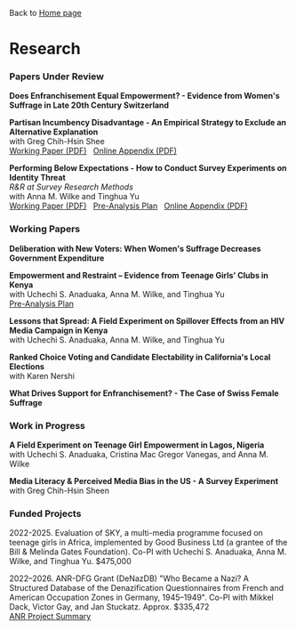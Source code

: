 Back to [Home page](/README.md)

# Research

### Papers Under Review

**Does Enfranchisement Equal Empowerment? - Evidence from Women's Suffrage in Late 20th Century Switzerland**

**Partisan Incumbency Disadvantage - An Empirical Strategy to Exclude an Alternative Explanation** <br>
with Greg Chih-Hsin Shee <br>
[Working Paper (PDF)](https://www.dropbox.com/scl/fi/aqfhleq5wt76pbjhzgk8r/Partisan-Incumbency-Disadvantage.pdf?rlkey=zi9xiuer1x3wctfv8zw24pwhs&dl=0) &nbsp;
[Online Appendix (PDF)](https://www.dropbox.com/scl/fi/z5xooaqrwccm2bm79lwim/Partisan-Incumbency-Disadvantage_Appendix.pdf?rlkey=gi6y418be1kk6m99znvssam2j&dl=0)

**Performing Below Expectations - How to Conduct Survey Experiments on Identity Threat** <br>
_R&R at Survey Research Methods_ <br>
with Anna M. Wilke and Tinghua Yu <br>
[Working Paper (PDF)](https://www.dropbox.com/scl/fi/idga1j88omceogfypzw3g/Performing-Below-Expectations.pdf?rlkey=qst2ao3be5rimjv28uywr3laz&dl=0) &nbsp;
[Pre-Analysis Plan](https://osf.io/8nvkg) &nbsp;
[Online Appendix (PDF)](https://www.dropbox.com/scl/fi/yfdmhi28urtjh4p1x0kzx/Performing-Below-Expectations_Appendix.pdf?rlkey=0hdh9e2spj5zj9m58zvb319lj&dl=0)

### Working Papers

**Deliberation with New Voters: When Women's Suffrage Decreases Government Expenditure**

**Empowerment and Restraint – Evidence from Teenage Girls’ Clubs in Kenya** <br>
with Uchechi S. Anaduaka, Anna M. Wilke, and Tinghua Yu <br>
[Pre-Analysis Plan](https://osf.io/t87y6)

**Lessons that Spread: A Field Experiment on Spillover Effects from an HIV Media Campaign in Kenya** <br>
with Uchechi S. Anaduaka, Anna M. Wilke, and Tinghua Yu

**Ranked Choice Voting and Candidate Electability in California's Local Elections** <br>
with Karen Nershi

**What Drives Support for Enfranchisement? - The Case of Swiss Female Suffrage**

### Work in Progress

**A Field Experiment on Teenage Girl Empowerment in Lagos, Nigeria** <br>
with Uchechi S. Anaduaka, Cristina Mac Gregor Vanegas, and Anna M. Wilke <br>

**Media Literacy & Perceived Media Bias in the US - A Survey Experiment** <br> 
with Greg Chih-Hsin Sheen

### Funded Projects

2022-2025. Evaluation of SKY, a multi-media programme focused on teenage girls in Africa, implemented by Good Business Ltd (a grantee of the Bill & Melinda Gates Foundation). Co-PI with Uchechi S. Anaduaka, Anna M. Wilke, and Tinghua Yu. $475,000

2022–2026. ANR-DFG Grant (DeNazDB) "Who Became a Nazi? A Structured Database of the Denazification Questionnaires from French and American Occupation Zones in Germany, 1945–1949". Co-PI with Mikkel Dack, Victor Gay, and Jan Stuckatz. Approx. $335,472 <br>
[ANR Project Summary](https://anr.fr/Project-ANR-21-FRAL-0005) 
